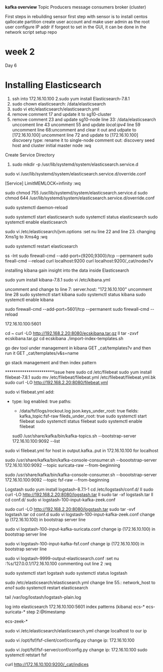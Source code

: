 **kafka overview**
Topic Producers
message consumers
broker (cluster)

First steps in rebuilding sensor
first step with sensor is to install centos 
qallocate partition
create user account and make user admin as the root user
configure IP addr
if forgeot to set in the GUI, it can be done in the network script
setup repo



# week 2
Day 6

# Installing Elasticsearch

1. ssh into 172.16.10.100
2.sudo yum install Elasticsearch-7.8.1
3. sudo chown elasticsearch: /data/elasticsearch  
4. sudo vi etc/elasticsearch/elasticsearch.yml
5. remove comment 17 and update it to sg10-cluster
6. remove comment 23 and update sg10-node
line 33: /data/elasticsearch
unccoment line 43
uncomment 55 and update _local:ipv4_
line 59 uncomment
line 68:uncomment and clear it out and udpate to [172.16.10.100]
uncomment line 72 and update to [172.16.10.100]
discvoery type: rename it to single-node
comment out: discovery seed host and cluster initial master node
:wq

Create Service Directory
1. sudo mkdir -p /usr/lib/systemd/system/elasticsearch.service.d

sudo vi /usr/lib/systemd/system/elasticsearch.service.d/override.conf

[Service]
LimitMEMLOCK=infinity
:wq

sudo chmod 755 /usr/lib/systemd/system/elasticsearch.service.d
sudo chmod 644 /usr/lib/systemd/system/elasticsearch.service.d/override.conf

sudo systemctl daemon-reload

sudo systemctl start elasticsearch
sudo systemctl status elasticsearch 
sudo systemctl enable elasticsearch 

sudo vi /etc/elasticsearch/jvm.options
:set nu
line 22 and line 23. changing Xms1g to Xms4g
:wq

sudo systemctl restart elasticsearch

ss -lnt
sudo firewall-cmd --add-port={9200,9300}/tcp --permanent
sudo fireall-cmd --reload
curl localhost:9200
curl localhost:9200/_cat/nodes?v


installing kibana 
gain insight into the data inside Elasticsearch 

sudo yum install kibana-7.8.1
sudo vi /etc/kibana.yml

uncomment and change to line 7: server.host: "172.16.10.100" 
uncomment line 28
sudo systemctl start kibana
sudo systemctl status kibana
sudo systemctl enable kibana

sudo firewall-cmd --add-port=5601/tcp --permanent
sudo firewall-cmd --reload

172.16.10.100:5601

cd ~
curl -LO http://192.168.2.20:8080/ecskibana.tar.gz
ll
tar -zxvf ecskibana.tar.gz
cd  ecskibana
./import-index-templates.sh

go dev tool under management in kibana
GET _cat/templates?v and then run it
GET _cat/templates/v&s=name

go stack management and then index pattern


***********************issue here
sudo cd /etc/filebeat
sudo yum install filebeat-7.8.1
sudo mv /etc/filebeat/filebeat.yml /etc/filebeat/filebeat.yml.bk
sudo curl -LO http://192.168.2.20:8080/filebeat.yml

sudo vi filebeat.yml
add: 
- type: log
  enabled: true
  paths:
   - /data/fsf/logs/rockout.log
  json.keys_under_root: true
  fields:
    kafka_topic:fsf-raw
  fileds_under_root: true
  sudo systemctl start filebeat
  sudo systemctl status filebeat
  sudo systemctl enable filebeat

  sud0 /usr/share/kafka/bin/kafka-topics.sh --bootstrap-server 172.16.10.100:9092 --list

sudo vi filebeat.yml 
for host in output.kafka..put in 172.16.10.100 for localhost

sudo /usr/share/kafka/bin/kafka-console-consumer.sh --boootstrap-server 172.16.10.100:9092 --topic suricata-raw --from-beginning

sudo /usr/share/kafka/bin/kafka-console-consumer.sh --boootstrap-server 172.16.10.100:9092 --topic fsf-raw --from-beginning



Logstash
sudo yum install logstash-8.7.1-1
cd /etc/logstash/conf.d/
ll
sudo curl -LO http://192.168.2.20:8080/logstash.tar
ll
sudo tar -xf logstash.tar
ll
cd conf.d/
sudo vi logstash-100-input-kafka-zeek.conf




sudo curl -LO http://192.168.2.20:8080/logstash.tar
sudo tar -xvf logstash.tar
cd conf.d
sudo vi logstash-100-input-kafka-zeek.conf
change ip (172.16.10.100) in bootstrap server line 

sudo vi logstash-100-input-kafka-suricata.conf
change ip (172.16.10.100) in bootstrap server line 

sudo vi logstash-100-input-kafka-fsf.conf
change ip (172.16.10.100) in bootstrap server line 

sudo vi logstash-9999-output-elasticsearch.conf
:set nu
:%s/127.0.0.1/172.16.10.100
commenting out line 2
:wq

sudo systemctl start logstash
sudo systemctl status logstash

sudo /etc/elasticsearch/elasticsearch.yml
change line 55.: network_host to _eno1_
sudo systemctl restart elasticsearch

tail /var/log/lostash/logstash-plain.log

log into elasticsearch 172.16.10.100:5601
index patterns (kibana)
ecs-*
ecs-suricata-*
step 2:@timestamp

ecs-zeek-*


sudo vi /etc/elasticsearch/elasticsearch.yml
change localhost to our ip 


sudo vi /opt/fsf/fsf-client/conf/config.py
change ip: 172.16.10.100

sudo vi /opt/fsf/fsf-server/conf/config.py
change ip: 172.16.10.100
sudo systemctl retstart fsf


curl http://172.16.10.100:9200/_cat/indices